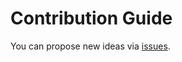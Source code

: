 # Contribution Guide

You can propose new ideas via [issues](https://github.com/vicuna-io/roadmap/issues).
